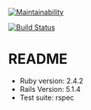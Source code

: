 [![Maintainability](https://api.codeclimate.com/v1/badges/5759a52c062a4a4b2faf/maintainability)](https://codeclimate.com/github/fosterfarrell9/mampf/maintainability)

[![Build Status](https://travis-ci.org/fosterfarrell9/mampf.svg?branch=master)](https://travis-ci.org/fosterfarrell9/mampf)

# README

* Ruby version: 2.4.2
* Rails Version: 5.1.4
* Test suite: rspec
